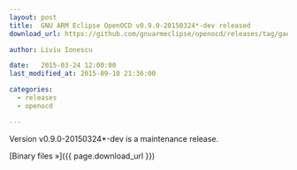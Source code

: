```yaml
---
layout: post
title:  GNU ARM Eclipse OpenOCD v0.9.0-20150324*-dev released
download_url: https://github.com/gnuarmeclipse/openocd/releases/tag/gae-0.9.0-20150324

author: Liviu Ionescu

date:   2015-03-24 12:00:00
last_modified_at: 2015-09-10 21:36:00

categories:
  - releases
  - openocd

---
```


Version v0.9.0-20150324*-dev is a maintenance release.

[Binary files »]({{ page.download_url }})
